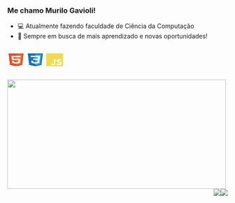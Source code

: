 ### Me chamo Murilo Gavioli!

- 💻 Atualmente fazendo faculdade de Ciência da Computação
- 👾 Sempre em busca de mais aprendizado e novas oportunidades!
 <div style="display: inline_block"><br>
  <img align="center" alt="Murilo-HTML" height="30" width="40" src="https://raw.githubusercontent.com/devicons/devicon/master/icons/html5/html5-original.svg">
  <img align="center" alt="Murilo-CSS" height="30" width="40" src="https://raw.githubusercontent.com/devicons/devicon/master/icons/css3/css3-original.svg">
  <img align="center" alt="Murilo-Js" height="30" width="40" src="https://raw.githubusercontent.com/devicons/devicon/master/icons/javascript/javascript-plain.svg">
</div>

 ##

 <div> 
  <img src="https://cdn.discordapp.com/attachments/1182816408715935786/1224168712978956308/hinh-nen-dong-phong-canh-dem-dep.gif?ex=661c82f5&is=660a0df5&hm=2a26932060a7eafc0737e8180abe10ee1e1e7f194be585f6fc879e91929bb802&" align="left" width="500" height="250"> 
 
  <a href="https://www.instagram.com/murilogavioli_/" target="_blank"><img src="https://img.shields.io/badge/-Instagram-%23E4405F?style=for-the-badge&logo=instagram&logoColor=white" target="_blank" align="right" ></a> 
  <a href="https://www.linkedin.com/in/murilo-gussonato-65b4b0280/" target="_blank"><img src="https://img.shields.io/badge/-LinkedIn-%230077B5?style=for-the-badge&logo=linkedin&logoColor=white" target="_blank" align="right"></a>
  
</div>
